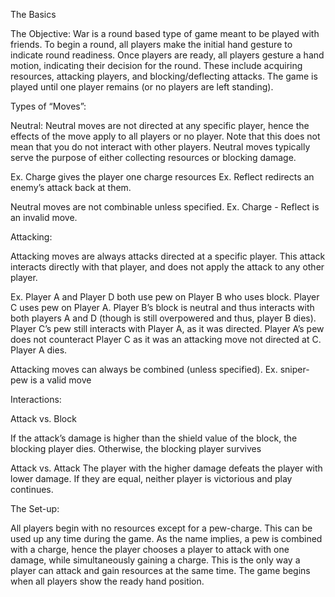 The Basics

The Objective:
War is a round based type of game meant to be played with friends. To begin a round, all players make the initial hand gesture to indicate round readiness. Once players are ready, all players gesture a hand motion, indicating their decision for the round. These include acquiring resources, attacking players, and blocking/deflecting attacks. The game is played until one player remains (or no players are left standing).

Types of “Moves”:

Neutral: 
Neutral moves are not directed at any specific player, hence the effects of the move apply to all players or no player. Note that this does not mean that you do not interact with other players. Neutral moves typically serve the purpose of either collecting resources or blocking damage. 

Ex. Charge gives the player one charge resources
Ex. Reflect redirects an enemy’s attack back at them. 


Neutral moves are not combinable unless specified. 
Ex. Charge - Reflect is an invalid move.

Attacking:

Attacking moves are always attacks directed at a specific player. This attack interacts directly with that player, and does not apply the attack to any other player.

Ex. Player A and Player D both use pew on Player B who uses block. Player C uses pew on Player A. Player B’s block is neutral and thus interacts with both players A and D (though is still overpowered and thus, player B dies). Player C’s pew still interacts with Player A, as it was directed. Player A’s pew does not counteract Player C as it was an attacking move not directed at C. Player A dies.

Attacking moves can always be combined (unless specified).
Ex. sniper-pew is a valid move

Interactions:

Attack vs. Block

If the attack’s damage is higher than the shield value of the block, the blocking player dies. Otherwise, the blocking player survives

Attack vs. Attack
The player with the higher damage defeats the player with lower damage. If they are equal, neither player is victorious and play continues.

The Set-up:

All players begin with no resources except for a pew-charge. This can be used up any time during the game. As the name implies, a pew is combined with a charge, hence the player chooses a player to attack with one damage, while simultaneously gaining a charge. This is the only way a player can attack and gain resources at the same time. The game begins when all players show the ready hand position.
